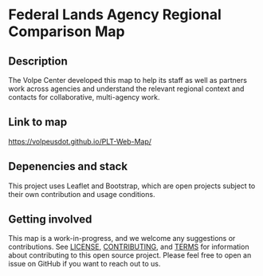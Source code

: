# Federal Lands Agency Regional Comparison Map

## Description
The Volpe Center developed this map to help its staff as well as partners work across agencies and understand the relevant regional context and contacts for collaborative, multi-agency work.

## Link to map
https://volpeusdot.github.io/PLT-Web-Map/

## Depenencies and stack

This project uses Leaflet and Bootstrap, which are open projects subject to their own contribution and usage conditions. 

## Getting involved

This map is a work-in-progress, and we welcome any suggestions or contributions. See [LICENSE](LICENSE),  [CONTRIBUTING](CONTRIBUTING.md), and [TERMS](TERMS.md) for information about contributing to this open source project. Please feel free to open an issue on GitHub if you want to reach out to us.
